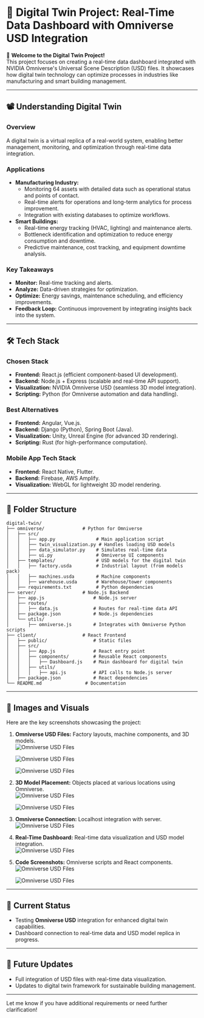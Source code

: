 # 🌟 Digital Twin Project: Real-Time Data Dashboard with Omniverse USD Integration

🚀 **Welcome to the Digital Twin Project!**  
This project focuses on creating a real-time data dashboard integrated with NVIDIA Omniverse's Universal Scene Description (USD) files. It showcases how digital twin technology can optimize processes in industries like manufacturing and smart building management.

---

## 📽️ **Understanding Digital Twin**

### **Overview**
A digital twin is a virtual replica of a real-world system, enabling better management, monitoring, and optimization through real-time data integration.

### **Applications**
- **Manufacturing Industry:**
  - Monitoring 64 assets with detailed data such as operational status and points of contact.
  - Real-time alerts for operations and long-term analytics for process improvement.
  - Integration with existing databases to optimize workflows.
- **Smart Buildings:**
  - Real-time energy tracking (HVAC, lighting) and maintenance alerts.
  - Bottleneck identification and optimization to reduce energy consumption and downtime.
  - Predictive maintenance, cost tracking, and equipment downtime analysis.

### **Key Takeaways**
- **Monitor:** Real-time tracking and alerts.
- **Analyze:** Data-driven strategies for optimization.
- **Optimize:** Energy savings, maintenance scheduling, and efficiency improvements.
- **Feedback Loop:** Continuous improvement by integrating insights back into the system.

---

## 🛠️ **Tech Stack**

### **Chosen Stack**
- **Frontend:** React.js (efficient component-based UI development).
- **Backend:** Node.js + Express (scalable and real-time API support).
- **Visualization:** NVIDIA Omniverse USD (seamless 3D model integration).
- **Scripting:** Python (for Omniverse automation and data handling).

### **Best Alternatives**
- **Frontend:** Angular, Vue.js.
- **Backend:** Django (Python), Spring Boot (Java).
- **Visualization:** Unity, Unreal Engine (for advanced 3D rendering).
- **Scripting:** Rust (for high-performance computation).

### **Mobile App Tech Stack**
- **Frontend:** React Native, Flutter.
- **Backend:** Firebase, AWS Amplify.
- **Visualization:** WebGL for lightweight 3D model rendering.

---

## 📂 **Folder Structure**

```
digital-twin/
├── omniverse/              # Python for Omniverse
│   ├── src/
│   │   ├── app.py               # Main application script
│   │   ├── twin_visualization.py # Handles loading USD models
│   │   ├── data_simulator.py    # Simulates real-time data
│   │   ├── ui.py                # Omniverse UI components
│   ├── templates/               # USD models for the digital twin
│   │   ├── factory.usda         # Industrial layout (from models pack)
│   │   ├── machines.usda        # Machine components
│   │   ├── warehouse.usda       # Warehouse/tower components
│   ├── requirements.txt         # Python dependencies
├── server/                 # Node.js Backend
│   ├── app.js                  # Node.js server
│   ├── routes/
│   │   ├── data.js             # Routes for real-time data API
│   ├── package.json            # Node.js dependencies
│   └── utils/
│       ├── omniverse.js        # Integrates with Omniverse Python scripts
├── client/                 # React Frontend
│   ├── public/                 # Static files
│   ├── src/
│   │   ├── App.js              # React entry point
│   │   ├── components/         # Reusable React components
│   │   │   ├── Dashboard.js    # Main dashboard for digital twin
│   │   ├── utils/
│   │   │   ├── api.js          # API calls to Node.js server
│   ├── package.json            # React dependencies
└── README.md                # Documentation
```

---

## 📸 **Images and Visuals**

Here are the key screenshots showcasing the project:

1. **Omniverse USD Files:** Factory layouts, machine components, and 3D models.  
   ![Omniverse USD Files](images/DigitalTwinTest1.png)

   ![Omniverse USD Files](images/DigitalTwinTest4.png)

   ![Omniverse USD Files](images/DigitalTwinTest5.png)


2. **3D Model Placement:** Objects placed at various locations using Omniverse.  
   ![Omniverse USD Files](images/DigitalTwinTest2.png)

   ![Omniverse USD Files](images/DigitalTwinTest3.png)

3. **Omniverse Connection:** Localhost integration with server.  
   ![Omniverse USD Files](images/DigitalTwinTest6.png)

4. **Real-Time Dashboard:** Real-time data visualization and USD model integration.  
   ![Omniverse USD Files](images/DigitalTwinTest9.png)

5. **Code Screenshots:** Omniverse scripts and React components.  
   ![Omniverse USD Files](images/DigitalTwinTest7.png)
   
   ![Omniverse USD Files](images/DigitalTwinTest8.png)

---

## 🚧 **Current Status**
- Testing **Omniverse USD** integration for enhanced digital twin capabilities.
- Dashboard connection to real-time data and USD model replica in progress.

---

## 🔄 **Future Updates**
- Full integration of USD files with real-time data visualization.
- Updates to digital twin framework for sustainable building management.

---

Let me know if you have additional requirements or need further clarification!
